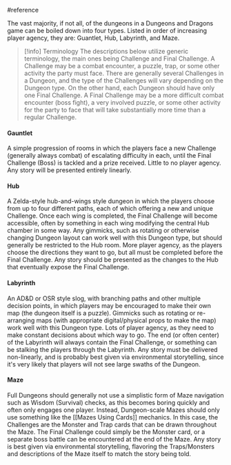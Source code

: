  #reference 

The vast majority, if not all, of the dungeons in a Dungeons and Dragons game can be boiled down into four types. Listed in order of increasing player agency, they are: Guantlet, Hub, Labyrinth, and Maze.

>[!info] Terminology
>The descriptions below utilize generic terminology, the main ones being Challenge and Final Challenge. A Challenge may be a combat encounter, a puzzle, trap, or some other activity the party must face. There are generally several Challenges in a Dungeon, and the type of the Challenges will vary depending on the Dungeon type. On the other hand, each Dungeon should have only one Final Challenge. A Final Challenge may be a more difficult combat encounter (boss fight), a very involved puzzle, or some other activity for the party to face that will take substantially more time than a regular Challenge.

#### Gauntlet

A simple progression of rooms in which the players face a new Challenge (generally always combat) of escalating difficulty in each, until the Final Challenge (Boss) is tackled and a prize received. Little to no player agency. Any story will be presented entirely linearly.

#### Hub

A Zelda-style hub-and-wings style dungeon in which the players choose from up to four different paths, each of which offering a new and unique Challenge. Once each wing is completed, the Final Challenge will become accessible, often by something in each wing modifying the central Hub chamber in some way. Any gimmicks, such as rotating or otherwise changing Dungeon layout can work well with this Dungeon type, but should generally be restricted to the Hub room. More player agency, as the players choose the directions they want to go, but all must be completed before the Final Challenge. Any story should be presented as the changes to the Hub that eventually expose the Final Challenge.

#### Labyrinth

An AD&D or OSR style slog, with branching paths and other multiple decision points, in which players may be encouraged to make their own map (the dungeon itself is a puzzle). Gimmicks such as rotating or re-arranging maps (with appropriate digital/physical props to make the map) work well with this Dungeon type. Lots of player agency, as they need to make constant decisions about which way to go. The end (or often center) of the Labyrinth will always contain the Final Challenge, or something can be stalking the players through the Labyrinth. Any story must be delivered non-linearly, and is probably best given via environmental storytelling, since it's very likely that players will not see large swaths of the Dungeon.

#### Maze

Full Dungeons should generally not use a simplistic form of Maze navigation such as Wisdom (Survival) checks, as this becomes boring quickly and often only engages one player. Instead, Dungeon-scale Mazes should only use something like the [[Mazes Using Cards]] mechanics. In this case, the Challenges are the Monster and Trap cards that can be drawn throughout the Maze. The Final Challenge could simply be the Monster card, or a separate boss battle can be encountered at the end of the Maze. Any story is best given via environmental storytelling, flavoring the Traps/Monsters and descriptions of the Maze itself to match the story being told.
